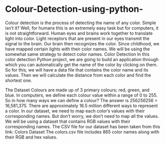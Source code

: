 # Colour-Detection-using-python-
Colour detection is the process of detecting the name of any color. Simple
isn’t it? Well, for humans this is an extremely easy task but for computers, it is
not straightforward. Human eyes and brains work together to translate light into
color. Light receptors that are present in our eyes transmit the signal to the
brain.
 Our brain then recognizes the color. Since childhood, we have mapped certain
lights with their color names. We will be using the somewhat same strategy to
detect color names.
Color Detection In this color detection Python project, we are going to build
an application through which you can automatically get the name of the color
by clicking on them.
So for this, we will have a data file that contains the color name and its values.
Then we will calculate the distance from each color and find the shortest one.

The Dataset
Colours are made up of 3 primary colours; red, green, and blue. In computers,
we define each colour value within a range of 0 to 255. So in how many ways
we can define a colour? The answer is 256*256*256 = 16,581,375. There are
approximately 16.5 million different ways to represent a color. In our dataset,
we need to map each color’s values with their corresponding names. But
don’t worry, we don’t need to map all the values. We will be using a dataset that contains RGB values with their corresponding names. The CSV file for
our dataset has been taken from this link:
Colors Dataset
The colors.csv file includes 865 color names along with their RGB and hex
values. 

